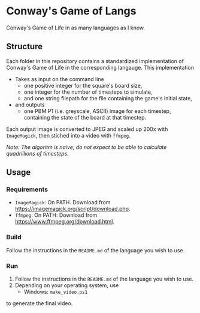 # Conway's Game of Langs
Conway's Game of Life in as many languages as I know.

## Structure
Each folder in this repository contains a standardized implementation of Conway's Game of Life in the corresponding langauge. This implementation
* Takes as input on the command line
    - one positive integer for the square's board size,
    - one integer for the number of timesteps to simulate,
    - and one string filepath for the file containing the game's initial state,
* and outputs
    - one PBM P1 (i.e. greyscale, ASCII) image for each timestep, containing the state of the board at that timestep.

Each output image is converted to JPEG and scaled up 200x with `ImageMagick`, then stiched into a video with `ffmpeg`.

*Note: The algoritm is naive; do not expect to be able to calculate quadrillions of timesteps.*

## Usage

### Requirements
* `ImageMagick`: On PATH. Download from https://imagemagick.org/script/download.php.
* `ffmpeg`: On PATH: Download from https://www.ffmpeg.org/download.html.

### Build
Follow the instructions in the `README.md` of the language you wish to use.

### Run
1. Follow the instructions in the `README.md` of the language you wish to use.
2. Depending on your operating system, use
    - Windows: `make_video.ps1`

to generate the final video.